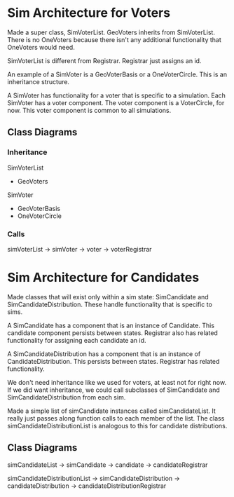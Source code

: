 # Sim Architecture for Voters
Made a super class, SimVoterList. GeoVoters inherits from SimVoterList. There is no OneVoters because there isn't any additional functionality that OneVoters would need.

SimVoterList is different from Registrar. Registrar just assigns an id.

An example of a SimVoter is a GeoVoterBasis or a OneVoterCircle. This is an inheritance structure. 

A SimVoter has functionality for a voter that is specific to a simulation. Each SimVoter has a voter component. The voter component is a VoterCircle, for now. This voter component is common to all simulations.

## Class Diagrams

### Inheritance

SimVoterList
- GeoVoters

SimVoter
- GeoVoterBasis
- OneVoterCircle

### Calls

simVoterList -> simVoter -> voter -> voterRegistrar

# Sim Architecture for Candidates
Made classes that will exist only within a sim state: SimCandidate and SimCandidateDistribution. These handle functionality that is specific to sims.

A SimCandidate has a component that is an instance of Candidate. This candidate component persists between states. Registrar also has related functionality for assigning each candidate an id.

A SimCandidateDistribution has a component that is an instance of CandidateDistribution. This persists between states. Registrar has related functionality.

We don't need inheritance like we used for voters, at least not for right now. If we did want inheritance, we could call subclasses of SimCandidate and SimCandidateDistribution from each sim.

Made a simple list of simCandidate instances called simCandidateList. It really just passes along function calls to each member of the list. The class simCandidateDistributionList is analogous to this for candidate distributions.

## Class Diagrams


simCandidateList -> simCandidate -> candidate -> candidateRegistrar

simCandidateDistributionList -> simCandidateDistribution -> candidateDistribution -> candidateDistributionRegistrar

